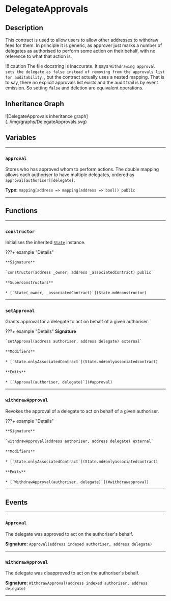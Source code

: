 # DelegateApprovals

## Description

This contract is used to allow users to allow other addresses to withdraw fees for them. In principle it is generic, as approver just marks a number of delegates as authorised to perform some action on their behalf, with no reference to what that action is.

!!! caution
    The file docstring is inaccurate. It says `Withdrawing approval sets the delegate as false instead of removing from the approvals list for auditability.`, but the contract actually uses a nested mapping. That is to say, there no explicit approvals list exists and the audit trail is by event emission. So setting `false` and deletion are equivalent operations.

<section-sep />

## Inheritance Graph

<inheritance-graph>
    ![DelegateApprovals inheritance graph](../img/graphs/DelegateApprovals.svg)
</inheritance-graph>

<section-sep />

## Variables

---

### `approval`

Stores who has approved whom to perform actions. The double mapping allows each authoriser to have multiple delegates, ordered as `approval[authoriser][delegate]`.

**Type:** `mapping(address => mapping(address => bool)) public`

---

<section-sep />

## Functions

---

### `constructor`

Initialises the inherited [`State`](State.md) instance.

???+ example "Details"

    **Signature**
    
    `constructor(address _owner, address _associatedContract) public`

    **Superconstructors**

    * [`State(_owner, _associatedContract)`](State.md#constructor)

---

### `setApproval`

Grants approval for a delegate to act on behalf of a given authoriser.

???+ example "Details"
    **Signature**

    `setApproval(address authoriser, address delegate) external`

    **Modifiers**

    * [`State.onlyAssociatedContract`](State.md#onlyassociatedcontract)

    **Emits**

    * [`Approval(authoriser, delegate)`](#approval)

---

### `withdrawApproval`

Revokes the approval of a delegate to act on behalf of a given authoriser.

???+ example "Details"

    **Signature**
    
    `withdrawApproval(address authoriser, address delegate) external`
    
    **Modifiers**

    * [`State.onlyAssociatedContract`](State.md#onlyassociatedcontract)

    **Emits**

    * [`WithdrawApproval(authoriser, delegate)`](#withdrawapproval)

---

<section-sep />

## Events

---

### `Approval`

The delegate was approved to act on the authoriser's behalf.

**Signature:** `Approval(address indexed authoriser, address delegate)`

---

### `WithdrawApproval`

The delegate was disapproved to act on the authoriser's behalf.

**Signature:** `WithdrawApproval(address indexed authoriser, address delegate)`

---

<section-sep />
